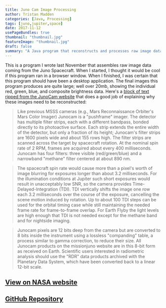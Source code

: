 ```yaml
---
title: Juno Cam Image Processing
author: Tristan Madden
categories: [Java, Processing]
tags: [juno,jupiter,space]
date: 2017-11-12
usePageBundles: true
thumbnail: "thumbnail.jpg"
featureImage: "thumbnail.jpg"
draft: false
summary: "A Java program that reconstructs and processes raw image data from NASA's Juno spacecraft's pushframe camera, combining multiple filter strips to create high-resolution composite images of Jupiter."
---
```

This is a program I wrote last November that assembles raw image data coming from the Juno Spacecraft. When I started, I thought it would be cool if this program ran in a browser window. When I finished, I was certain that this program should have been a desktop application. The final images this program produces are quite large; well over 20mb, showing the individual red, green, blue, and composite brightness data. Here's a <a href="https://www.missionjuno.swri.edu/junocam/processing">block of text ripped from the JunoCam website</a> that does a good job of explaining why these images need to be reconstructed:

> Like previous MSSS cameras (e.g., Mars Reconnaissance Orbiter's Mars Color Imager) Junocam is a "pushframe" imager. The detector has multiple filter strips, each with a different bandpass, bonded directly to its photoactive surface. Each strip extends the entire width of the detector, but only a fraction of its height; Junocam's filter strips are 1600 pixels wide and about 155 rows high. The filter strips are scanned across the target by spacecraft rotation. At the nominal spin rate of 2 RPM, frames are acquired about every 400 milliseconds. Junocam has four filters: three visible (red/green/blue) and a narrowband "methane" filter centered at about 890 nm.

> The spacecraft spin rate would cause more than a pixel's worth of image blurring for exposures longer than about 3.2 milliseconds. For the illumination conditions at Jupiter such short exposures would result in unacceptably low SNR, so the camera provides Time-Delayed-Integration (TDI). TDI vertically shifts the image one row each 3.2 milliseconds over the course of the exposure, cancelling the scene motion induced by rotation. Up to about 100 TDI steps can be used for the orbital timing case while still maintaining the needed frame rate for frame-to-frame overlap. For Earth Flyby the light levels are high enough that TDI is not needed except for the methane band and for nightside imaging.

> Junocam pixels are 12 bits deep from the camera but are converted to 8 bits inside the instrument using a lossless "companding" table, a process similar to gamma correction, to reduce their size. All Junocam products on the missionjuno website are in this 8-bit form as received on Earth. Scientific users interested in radiometric analysis should use the "RDR" data products archived with the Planetary Data System, which have been converted back to a linear 12-bit scale.

<h2><a href="https://www.missionjuno.swri.edu/junocam/processing?id=2560">View on NASA website</a></h2>

<h2><a href="https://github.com/Trimad/Juno_Cam">GitHub Repository</a></h2>